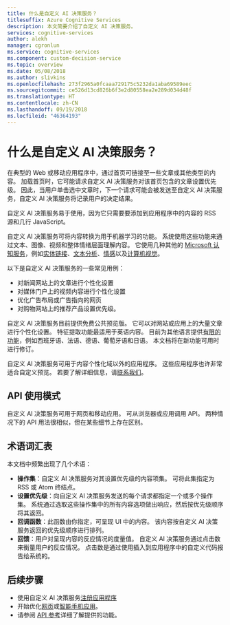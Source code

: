 ```yaml
---
title: 什么是自定义 AI 决策服务？
titlesuffix: Azure Cognitive Services
description: 本文简要介绍了自定义 AI 决策服务。
services: cognitive-services
author: alekh
manager: cgronlun
ms.service: cognitive-services
ms.component: custom-decision-service
ms.topic: overview
ms.date: 05/08/2018
ms.author: slivkins
ms.openlocfilehash: 273f2965a0fcaaa729175c5232da1aba69589eec
ms.sourcegitcommit: ce526d13cd826b6f3e2d80558ea2e289d034d48f
ms.translationtype: HT
ms.contentlocale: zh-CN
ms.lasthandoff: 09/19/2018
ms.locfileid: "46364193"
---
```

# <a name="what-is-custom-decision-service"></a>什么是自定义 AI 决策服务？

在典型的 Web 或移动应用程序中，通过首页可链接至一些文章或其他类型的内容。 加载首页时，它可能请求自定义 AI 决策服务对该首页包含的文章设置优先级。 因此，当用户单击选中文章时，下一个请求可能会被发送至自定义 AI 决策服务，自定义 AI 决策服务将记录用户的决定结果。

自定义 AI 决策服务易于使用，因为它只需要要添加到应用程序中的内容的 RSS 源和几行 JavaScript。

自定义 AI 决策服务可将内容转换为用于机器学习的功能。 系统使用这些功能来通过文本、图像、视频和整体情绪层面理解内容。 它使用几种其他的 [Microsoft 认知服务](https://www.microsoft.com/cognitive-services)，例如[实体链接](../entitylinking/home.md)、[文本分析](../text-analytics/overview.md)、[情感](../emotion/home.md)以及[计算机视觉](../computer-vision/home.md)。

以下是自定义 AI 决策服务的一些常见用例：

* 对新闻网站上的文章进行个性化设置
* 对媒体门户上的视频内容进行个性化设置
* 优化广告布局或广告指向的网页
* 对购物网站上的推荐产品设置优先级。

自定义 AI 决策服务目前提供免费公共预览版。 它可以对网站或应用上的大量文章进行个性化设置。 特征提取功能最适用于英语内容。 目前为其他语言提供[有限的功能](../text-analytics/overview.md)，例如西班牙语、法语、德语、葡萄牙语和日语。 本文档将在新功能可用时进行修订。

自定义 AI 决策服务可用于内容个性化域以外的应用程序。 这些应用程序也许非常适合自定义预览。 若要了解详细信息，请[联系我们](https://azure.microsoft.com/overview/sales-number/)。

## <a name="api-usage-modes"></a>API 使用模式

自定义 AI 决策服务可用于网页和移动应用。 可从浏览器或应用调用 API。 两种情况下的 API 用法很相似，但在某些细节上存在区别。

## <a name="glossary-of-terms"></a>术语词汇表

本文档中频繁出现了几个术语：

* **操作集**：自定义 AI 决策服务对其设置优先级的内容项集。 可将此集指定为 RSS 或 Atom 终结点。
* **设置优先级**：向自定义 AI 决策服务发送的每个请求都指定一个或多个操作集。 系统通过选取这些操作集中的所有内容选项做出响应，然后按优先级顺序将其返回。
* **回调函数**：此函数由你指定，可呈现 UI 中的内容。 该内容按自定义 AI 决策服务返回的优先级顺序进行排列。
* **回馈**：用户对呈现内容的反应情况的度量值。 自定义 AI 决策服务通过点击数来衡量用户的反应情况。 点击数是通过使用插入到应用程序中的自定义代码报告给系统的。

## <a name="next-steps"></a>后续步骤

* 使用自定义 AI 决策服务[注册应用程序](custom-decision-service-get-started-register.md)
* 开始优化[网页](custom-decision-service-get-started-browser.md)或[智能手机应用](custom-decision-service-get-started-app.md)。
* 请参阅 [API 参考](custom-decision-service-api-reference.md)详细了解提供的功能。